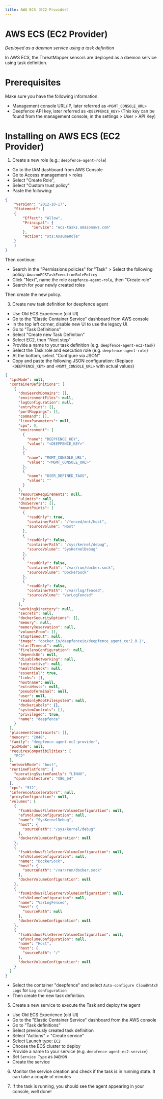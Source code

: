 ```yaml
---
title: AWS ECS (EC2 Provider)
---
```


# AWS ECS (EC2 Provider)

*Deployed as a daemon service using a task definition*

In AWS ECS, the ThreatMapper sensors are deployed as a daemon service using task definition.

# Prerequisites

Make sure you have the following information:
- Management console URL/IP, later referred as `<MGMT_CONSOLE_URL>`
- Deepfence API key, later referred as `<DEEPFENCE_KEY>` (This key can be found from the management console, in the settings > User > API Key)

# Installing on AWS ECS (EC2 Provider)

1. Create a new role (e.g.: `deepfence-agent-role`)
- Go to the IAM dashboard from AWS Console
- Go to Access management > roles
- Select "Create Role",
- Select "Custom trust policy"
- Paste the following:

```json
{
    "Version": "2012-10-17",
    "Statement": [
    {
        "Effect": "Allow",
        "Principal": {
            "Service": "ecs-tasks.amazonaws.com"
        },
        "Action": "sts:AssumeRole"
    }
    ]
}
```

Then continue:

- Search in the "Permissions policies" for "Task" > Select the following policy: `AmazonECSTaskExecutionRolePolicy`
- Click "Next", name the role `deepfence-agent-role`, then "Create role"
- Search for your newly created roles

Then create the new policy.

3. Create new task definition for deepfence agent
- Use Old ECS Experience (old UI)
- Go to the "Elastic Container Service" dashboard from AWS console
- In the top left corner, disable new UI to use the legacy UI.
- Go to "Task Definitions"
- Select "Create new Task Definition"
- Select EC2, then "Next step"
- Provide a name to your task definition (e.g. `deepfence-agent-ec2-task`)
- Select the Task role and execution role (e.g. `deepfence-agent-role`)
- At the bottom, select "Configure via JSON"
- Copy and paste the following JSON configuration: (Replace `<DEEPFENCE_KEY>` and `<MGMT_CONSOLE_URL>` with actual values)

```json
{
  "ipcMode": null,
  "containerDefinitions": [
    {
      "dnsSearchDomains": [],
      "environmentFiles": null,
      "logConfiguration": null,
      "entryPoint": [],
      "portMappings": [],
      "command": [],
      "linuxParameters": null,
      "cpu": 0,
      "environment": [
        {
          "name": "DEEPFENCE_KEY",
          "value": "<DEEPFENCE_KEY>"
        },
        {
          "name": "MGMT_CONSOLE_URL",
          "value": "<MGMT_CONSOLE_URL>"
        },
        {
          "name": "USER_DEFINED_TAGS",
          "value": ""
        }
      ],
      "resourceRequirements": null,
      "ulimits": null,
      "dnsServers": [],
      "mountPoints": [
        {
          "readOnly": true,
          "containerPath": "/fenced/mnt/host",
          "sourceVolume": "Host"
        },
        {
          "readOnly": false,
          "containerPath": "/sys/kernel/debug",
          "sourceVolume": "SysKernelDebug"
        },
        {
          "readOnly": false,
          "containerPath": "/var/run/docker.sock",
          "sourceVolume": "DockerSock"
        },
        {
          "readOnly": false,
          "containerPath": "/var/log/fenced",
          "sourceVolume": "VarLogFenced"
        }
      ],
      "workingDirectory": null,
      "secrets": null,
      "dockerSecurityOptions": [],
      "memory": null,
      "memoryReservation": null,
      "volumesFrom": [],
      "stopTimeout": null,
      "image": "docker.io/deepfenceio/deepfence_agent_ce:2.0.1",
      "startTimeout": null,
      "firelensConfiguration": null,
      "dependsOn": null,
      "disableNetworking": null,
      "interactive": null,
      "healthCheck": null,
      "essential": true,
      "links": [],
      "hostname": null,
      "extraHosts": null,
      "pseudoTerminal": null,
      "user": null,
      "readonlyRootFilesystem": null,
      "dockerLabels": {},
      "systemControls": [],
      "privileged": true,
      "name": "deepfence"
    }
  ],
  "placementConstraints": [],
  "memory": "2048",
  "family": "deepfence-agent-ec2-provider",
  "pidMode": null,
  "requiresCompatibilities": [
    "EC2"
  ],
  "networkMode": "host",
  "runtimePlatform": {
    "operatingSystemFamily": "LINUX",
    "cpuArchitecture": "X86_64"
  },
  "cpu": "512",
  "inferenceAccelerators": null,
  "proxyConfiguration": null,
  "volumes": [
    {
      "fsxWindowsFileServerVolumeConfiguration": null,
      "efsVolumeConfiguration": null,
      "name": "SysKernelDebug",
      "host": {
        "sourcePath": "/sys/kernel/debug"
      },
      "dockerVolumeConfiguration": null
    },
    {
      "fsxWindowsFileServerVolumeConfiguration": null,
      "efsVolumeConfiguration": null,
      "name": "DockerSock",
      "host": {
        "sourcePath": "/var/run/docker.sock"
      },
      "dockerVolumeConfiguration": null
    },
    {
      "fsxWindowsFileServerVolumeConfiguration": null,
      "efsVolumeConfiguration": null,
      "name": "VarLogFenced",
      "host": {
        "sourcePath": null
      },
      "dockerVolumeConfiguration": null
    },
    {
      "fsxWindowsFileServerVolumeConfiguration": null,
      "efsVolumeConfiguration": null,
      "name": "Host",
      "host": {
        "sourcePath": "/"
      },
      "dockerVolumeConfiguration": null
    }
  ]
}
```
- Select the container "deepfence" and select `Auto-configure CloudWatch Logs` for `Log configuration`
- Then create the new task definition.

5. Create a new service to execute the Task and deploy the agent
- Use Old ECS Experience (old UI)
- Go to the "Elastic Container Service" dashboard from the AWS console
- Go to "Task definitions"
- Select previously created task definition
- Select "Actions" > "Create service"
- Select Launch type: `EC2`
- Choose the ECS cluster to deploy
- Provide a name to your service (e.g. `deepfence-agent-ec2-service`)
- Set `Service Type` as `DAEMON`
- Create the service

6. Monitor the service creation and check if the task is in running state. It can take a couple of minutes

7. If the task is running, you should see the agent appearing in your console, well done!
